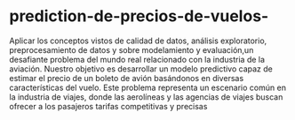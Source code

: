 # prediction-de-precios-de-vuelos-
Aplicar los conceptos vistos de calidad de datos, análisis exploratorio, preprocesamiento de datos y sobre modelamiento y evaluación,un desafiante problema del mundo real relacionado con la industria de la aviación. Nuestro objetivo es desarrollar un modelo predictivo capaz de estimar el precio de un boleto de avión basándonos en diversas características del vuelo. Este problema representa un escenario
común en la industria de viajes, donde las aerolíneas y las agencias de viajes buscan ofrecer a los pasajeros tarifas competitivas y precisas
